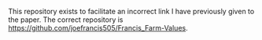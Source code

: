 This repository exists to facilitate an incorrect link I have previously given to the paper. The correct repository is https://github.com/joefrancis505/Francis_Farm-Values.
